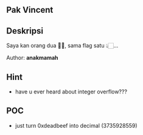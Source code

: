 ## Pak Vincent

## Deskripsi

Saya kan orang dua ✌🏻, sama flag satu 👆🏻...

Author: **anakmamah**

## Hint

- have u ever heard about integer overflow???

## POC

- just turn 0xdeadbeef into decimal (3735928559)
